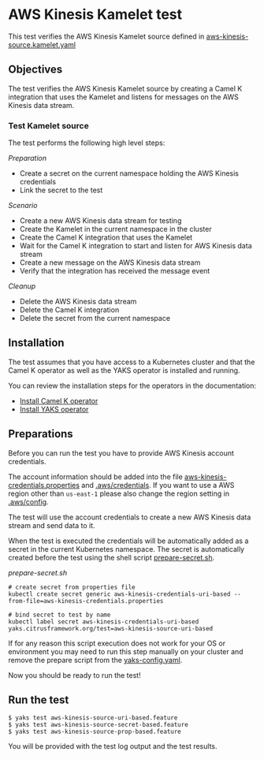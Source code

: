 # AWS Kinesis Kamelet test

This test verifies the AWS Kinesis Kamelet source defined in [aws-kinesis-source.kamelet.yaml](aws-kinesis-source.kamelet.yaml)

## Objectives

The test verifies the AWS Kinesis Kamelet source by creating a Camel K integration that uses the Kamelet and listens for messages on the
AWS Kinesis data stream.

### Test Kamelet source

The test performs the following high level steps:

*Preparation*
- Create a secret on the current namespace holding the AWS Kinesis credentials
- Link the secret to the test

*Scenario* 
- Create a new AWS Kinesis data stream for testing
- Create the Kamelet in the current namespace in the cluster
- Create the Camel K integration that uses the Kamelet
- Wait for the Camel K integration to start and listen for AWS Kinesis data stream
- Create a new message on the AWS Kinesis data stream
- Verify that the integration has received the message event

*Cleanup*
- Delete the AWS Kinesis data stream
- Delete the Camel K integration
- Delete the secret from the current namespace

## Installation

The test assumes that you have access to a Kubernetes cluster and that the Camel K operator as well as the YAKS operator is installed
and running.

You can review the installation steps for the operators in the documentation:

- [Install Camel K operator](https://camel.apache.org/camel-k/latest/installation/installation.html)
- [Install YAKS operator](https://github.com/citrusframework/yaks#installation)

## Preparations

Before you can run the test you have to provide AWS Kinesis account credentials.
 
The account information should be added into the file [aws-kinesis-credentials.properties](aws-kinesis-credentials.properties) 
and [.aws/credentials](.aws/credentials). If you want to use a AWS region other than `us-east-1` please also change the region setting in
[.aws/config](.aws/config). 

The test will use the account credentials to create a new AWS Kinesis data stream and send data to it.

When the test is executed the credentials will be automatically added as a secret in the current Kubernetes namespace. The secret is automatically created before the test using
the shell script [prepare-secret.sh](prepare-secret.sh).

*prepare-secret.sh*
```shell script
# create secret from properties file
kubectl create secret generic aws-kinesis-credentials-uri-based --from-file=aws-kinesis-credentials.properties

# bind secret to test by name
kubectl label secret aws-kinesis-credentials-uri-based yaks.citrusframework.org/test=aws-kinesis-source-uri-based 
```  

If for any reason this script execution does not work for your OS or environment you may need to run this step manually on your cluster and
remove the prepare script from the [yaks-config.yaml](yaks-config.yaml).

Now you should be ready to run the test!

## Run the test

```shell script
$ yaks test aws-kinesis-source-uri-based.feature
$ yaks test aws-kinesis-source-secret-based.feature
$ yaks test aws-kinesis-source-prop-based.feature
```

You will be provided with the test log output and the test results.
